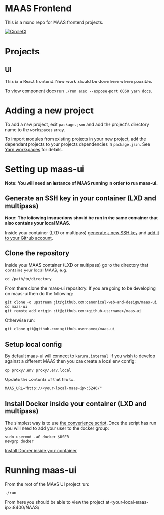 # MAAS Frontend

This is a mono repo for MAAS frontend projects.

[![CircleCI](https://circleci.com/gh/canonical-web-and-design/maas-ui/tree/master.svg?style=svg)](https://circleci.com/gh/canonical-web-and-design/maas-ui/tree/master)

# Projects

## UI

This is a React frontend. New work should be done here where possible.

To view component docs run `./run exec --expose-port 6060 yarn docs`.

# Adding a new project

To add a new project, edit `package.json` and add the project's directory name to the `workspaces` array.

To import modules from existing projects in your new project, add the dependant projects to your projects dependencies in `package.json`. See [Yarn workspaces](https://yarnpkg.com/lang/en/docs/workspaces/) for details.

# Setting up maas-ui

**Note: You will need an instance of MAAS running in order to run maas-ui.**

## Generate an SSH key in your container (LXD and multipass)

**Note: The following instructions should be run in the same container that also contains your local MAAS.**

Inside your container (LXD or multipass) [generate a new SSH key](https://help.github.com/en/articles/generating-a-new-ssh-key-and-adding-it-to-the-ssh-agent) and [add it to your Github account](https://help.github.com/en/articles/adding-a-new-ssh-key-to-your-github-account).

## Clone the repository

Inside your MAAS container (LXD or multipass) go to the directory that contains your local MAAS, e.g.

```
cd /path/to/directory
```

From there clone the maas-ui repository. If you are going to be developing on maas-ui then do the following:

```
git clone -o upstream git@github.com:canonical-web-and-design/maas-ui
cd maas-ui
git remote add origin git@github.com:<github-username>/maas-ui
```

Otherwise run:

```
git clone git@github.com:<github-username>/maas-ui
```

## Setup local config

By default maas-ui will connect to `karura.internal`. If you wish to develop against a different MAAS then you can create a local env config:

```
cp proxy/.env proxy/.env.local
```

Update the contents of that file to:

```
MAAS_URL="http://<your-local-maas-ip>:5240/"
```

## Install Docker inside your container (LXD and multipass)

The simplest way is to use [the convenience script](https://docs.docker.com/install/linux/docker-ce/ubuntu/#install-using-the-convenience-script). Once the script has run you will need to add your user to the docker group:

```
sudo usermod -aG docker $USER
newgrp docker
```

[Install Docker inside your container](https://docs.docker.com/install/linux/docker-ce/ubuntu/)

# Running maas-ui

From the root of the MAAS UI project run:

```
./run
```

From here you should be able to view the project at &lt;your-local-maas-ip>:8400/MAAS/
